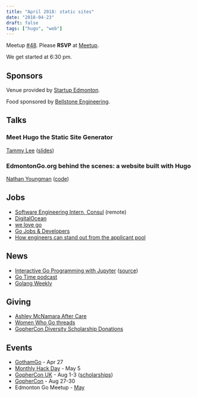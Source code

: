 ```yaml
---
title: "April 2018: static sites"
date: "2018-04-23"
draft: false
tags: ["hugo", "web"]
---
```

Meetup [#48](https://github.com/edmontongo/presentations/issues/75). Please **RSVP** at [Meetup](https://www.meetup.com/startupedmonton/events/ddzwmnyxgbfc/).

We get started at 6:30 pm.

## Sponsors

Venue provided by [Startup Edmonton](https://www.startupedmonton.com/).

Food sponsored by [Bellstone Engineering](https://bellstone.ca/).

## Talks

### Meet Hugo the Static Site Generator

[Tammy Lee](https://github.com/tammalee) ([slides](https://docs.google.com/presentation/d/1urWJlVGRKRL6F9KLYSmmvfWawFGvG4uFMpwxj1KDJ5Y/edit?usp=sharing))

### EdmontonGo.org behind the scenes: a website built with Hugo

[Nathan Youngman](https://github.com/nathany) ([code](https://github.com/edmontongo/edmontongo.org))

## Jobs

- [Software Engineering Intern, Consul](https://www.hashicorp.com/jobs/1058656) (remote)
- [DigitalOcean](https://www.digitalocean.com/company/careers/)
- [we love go](https://www.welovegolang.com/)
- [Go Jobs & Developers](https://www.golangprojects.com/)
- [How engineers can stand out from the applicant pool](https://www.keyvalues.com/blog/how-engineers-can-stand-out-from-the-applicant-pool)

## News

- [Interactive Go Programming with Jupyter](https://towardsdatascience.com/interactive-go-programming-with-jupyter-93fbf089aff1) ([source](https://github.com/yunabe/lgo))
- [Go Time podcast](https://changelog.com/gotime)
- [Golang Weekly](https://golangweekly.com/)

## Giving

- [Ashley McNamara After Care](https://www.paypal.com/pools/c/83LhEocodD)
- [Women Who Go threads](https://womenwhogo.threadless.com/)
- [GopherCon Diversity Scholarship Donations](https://womenwhogo.org/donations.html)

## Events

- [GothamGo](http://gothamgo.com/) - Apr 27
- [Monthly Hack Day](https://www.meetup.com/startupedmonton/events/249064515/) - May 5
- [GopherCon UK](https://www.gophercon.co.uk/schedule/) - Aug 1-3 ([scholarships](https://www.gophercon.co.uk/scholarships/))
- [GopherCon](https://www.gophercon.com/) - Aug 27-30
- Edmonton Go Meetup - [May](/meetup/2018-05/)
